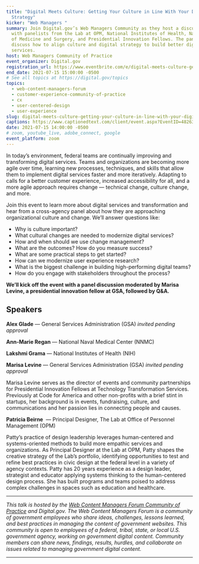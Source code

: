```yaml
---
title: "Digital Meets Culture: Getting Your Culture in Line With Your Digital
  Strategy"
kicker: "Web Managers "
summary: Join Digital.gov’s Web Managers Community as they host a discussion
  with panelists from the Lab at OPM, National Institutes of Health, Navy Bureau
  of Medicine and Surgery, and Presidential Innovation Fellows. The panel will
  discuss how to align culture and digital strategy to build better digital
  services.
host: Web Managers Community of Practice
event_organizer: Digital.gov
registration_url: https://www.eventbrite.com/e/digital-meets-culture-getting-your-culture-in-line-with-digital-strategy-tickets-161936391105
end_date: 2021-07-15 15:00:00 -0500
# See all topics at https://digital.gov/topics
topics:
  - web-content-managers-forum
  - customer-experience-community-of-practice
  - cx
  - user-centered-design
  - user-experience
slug: digital-meets-culture-getting-your-culture-in-line-with-your-digital-strategy
captions: https://www.captionedtext.com/client/event.aspx?EventID=4826360&CustomerID=321
date: 2021-07-15 14:00:00 -0500
# zoom, youtube_live, adobe_connect, google
event_platform: zoom
---
```

In today’s environment, federal teams are continually improving and transforming digital services. Teams and organizations are becoming more agile over time, learning new processes, techniques, and skills that allow them to implement digital services faster and more iteratively. Adapting to calls for a better customer experience, increased accessibility for all, and a more agile approach requires change — technical change, culture change, and more. 

Join this event to learn more about digital services and transformation and hear from a cross-agency panel about how they are approaching organizational culture and change. We’ll answer questions like: 

* Why is culture important?
* What cultural changes are needed to modernize digital services?
* How and when should we use change management?
* What are the outcomes? How do you measure success?
* What are some practical steps to get started?
* How can we modernize user experience research?
* What is the biggest challenge in building high-performing digital teams?
* How do you engage with stakeholders throughout the process?

**We’ll kick off the event with a panel discussion moderated by Marisa Levine, a presidential innovation fellow at GSA, followed by Q&A.**

## Speakers

**Alex Glade** — General Services Administration (GSA) *invited pending approval*

**Ann-Marie Regan** —  National Naval Medical Center (NNMC)

**Lakshmi Grama** — National Institutes of Health (NIH)

**Marisa Levine** — General Services Administration (GSA) *invited pending approval*

Marisa Levine serves as the director of events and community partnerships for Presidential Innovation Fellows at Technology Transformation Services. Previously at Code for America and other non-profits with a brief stint in startups, her background is in events, fundraising, culture, and communications and her passion lies in connecting people and causes.

**Patricia Beirne**  — Principal Designer, The Lab at Office of Personnel Management (OPM)

Patty’s practice of design leadership leverages human-centered and systems-oriented methods to build more empathic services and organizations. As Principal Designer at the Lab at OPM, Patty shapes the creative strategy of the Lab’s portfolio, identifying opportunities to test and refine best practices in civic design at the federal level in a variety of agency contexts. Patty has 20 years experience as a design leader, strategist and educator applying systems thinking to the human-centered design process. She has built programs and teams poised to address complex challenges in spaces such as education and healthcare.

- - -

*This talk is hosted by the [Web Content Managers Forum Community of Practice](https://digital.gov/communities/web-content-managers) and Digital.gov. The Web Content Managers Forum is a community of government employees who share ideas, challenges, lessons learned, and best practices in managing the content of government websites. This community is open to employees of a federal, tribal, state, or local U.S. government agency, working on government digital content. Community members can share news, findings, results, hurdles, and collaborate on issues related to managing government digital content.*

- - -
